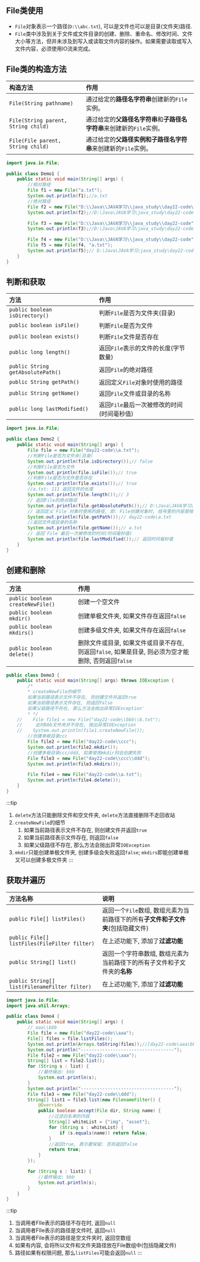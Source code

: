 ## File类使用

- `File`对象表示一个路径(`D:\\abc.txt`), 可以是文件也可以是目录(文件夹)路径.
- `File`类中涉及到关于文件或文件目录的创建、删除、重命名、修改时间、文件大小等方法，但并未涉及到写入或读取文件内容的操作。如果需要读取或写入文件内容，必须使用IO流来完成。

## File类的构造方法

| 构造方法                            | 作用                                                                   |
| :---------------------------------- | :--------------------------------------------------------------------- |
| `File(String pathname)`             | 通过给定的**路径名字符串**创建新的`File`实例。                         |
| `File(String parent, String child)` | 通过给定的**父路径名字符串**和**子路径名字符串**来创建新的`File`实例。 |
| `File(File parent, String child)`   | 通过给定的**父路径实例和子路径名字符串**来创建新的`File`实例。         |

```java
import java.io.File;

public class Demo1 {
    public static void main(String[] args) {
        //相对路径
        File f1 = new File("a.txt");
        System.out.println(f1);//a.txt
        //绝对路径
        File f2 = new File("D:\\Java\\JAVA学习\\java_study\\day22-code\\a.txt");
        System.out.println(f2);//D:\Java\JAVA学习\java_study\day22-code\a.txt

        File f3 = new File("D:\\Java\\JAVA学习\\java_study\\day22-code", "a.txt");
        System.out.println(f3);//D:\Java\JAVA学习\java_study\day22-code\a.txt

        File f4 = new File("D:\\Java\\JAVA学习\\java_study\\day22-code");
        File f5 = new File(f4, "a.txt");
        System.out.println(f5);// D:\Java\JAVA学习\java_study\day22-code\a.txt
    }
}
```

## 判断和获取

| 方法                              | 作用                                       |
| :-------------------------------- | :----------------------------------------- |
| `public boolean isDirectory()`    | 判断`File`是否为文件夹(目录)               |
| `public boolean isFile()`         | 判断`File`是否为文件                       |
| `public boolean exists()`         | 判断`File`文件是否存在                     |
| `public long length()`            | 返回`File`表示的文件的长度(字节数量)       |
| `public String getAbsolutePath()` | 返回`File`的绝对路径                       |
| `public String getPath()`         | 返回定义`File`对象时使用的路径             |
| `public String getName()`         | 返回`File`文件或目录的名称                 |
| `public long lastModified()`      | 返回`File`最后一次被修改的时间(时间毫秒值) |

```java
import java.io.File;

public class Demo2 {
    public static void main(String[] args) {
        File file = new File("day22-code\\a.txt");
        //判断File是否为文件夹(目录)
        System.out.println(file.isDirectory());// false
        //判断File是否为文件
        System.out.println(file.isFile());// true
        //判断File是否为文件是否存在
        System.out.println(file.exists());// true
        //a.txt: 111 返回文件的长度
        System.out.println(file.length());// 3
        // 返回File的绝对路径
        System.out.println(file.getAbsolutePath());// D:\Java\JAVA学习\java_study\day22-code\a.txt
        // 返回定义`File`对象时使用的路径, 即: File创建对象时, 括号里的内容是啥, 这里就返回啥
        System.out.println(file.getPath());// day22-code\a.txt
        //返回文件或目录的名称
        System.out.println(file.getName());// a.txt
        // 返回`File`最后一次被修改的时间(时间毫秒值)
        System.out.println(file.lastModified());// 返回时间毫秒值
    }
}
```

## 创建和删除

| 方法                             | 作用                                                                                                 |
| :------------------------------- | :--------------------------------------------------------------------------------------------------- |
| `public boolean createNewFile()` | 创建一个空文件                                                                                       |
| `public boolean mkdir()`         | 创建单极文件夹, 如果文件存在返回`false`                                                              |
| `public boolean mkdirs()`        | 创建多级文件夹, 如果文件存在返回`false`                                                              |
| `public boolean delete()`        | 删除文件或目录, 如果文件或目录不存在, 则返回`false`, 如果是目录, 则必须为空才能删除, 否则返回`false` |

```java
public class Demo3 {
    public static void main(String[] args) throws IOException {
        /*
        * createNewFile的细节
        如果当前路径表示文件不存在, 则创建文件并返回true
        如果当前路径表示文件存在, 则返回false
        如果父级路径不存在, 那么方法会抛出异常IOException'
        * */
    //    File file1 = new File("day22-code\\bbb\\b.txt");
    //     此时bbb文件夹并不存在, 抛出异常IOException
    //    System.out.println(file1.createNewFile());
        //创建单极目录ccc
        File file2 = new File("day22-code\\ccc");
        System.out.println(file2.mkdir());
        //创建多极目录ccc/ddd, 如果使用mkdir则会创建失败
        File file3 = new File("day22-code\\ccc\\ddd");
        System.out.println(file3.mkdirs());

        File file4 = new File("day22-code\\a.txt");
        System.out.println(file4.delete());
    }
}
```

:::tip
1. `delete`方法只能删除文件和空文件夹, `delete`方法直接删除不走回收站
2. `createNewFile`的细节
   1. 如果当前路径表示文件不存在, 则创建文件并返回`true`
   2. 如果当前路径表示文件存在, 则返回`false`
   3. 如果父级路径不存在, 那么方法会抛出异常`IOException`
3. `mkdir`只能创建单极文件夹, 创建多级会失败返回`false`; `mkdirs`即能创建单极又可以创建多极文件夹
:::

## 获取并遍历

| 方法名称                                      | 说明                                                                             |
| :-------------------------------------------- | :------------------------------------------------------------------------------- |
| `public File[] listFiles()`                   | 返回一个`File`数组, 数组元素为当前路径下的所有**子文件和子文件夹**(包括隐藏文件) |
| `public File[] listFiles(FileFilter filter)`  | 在上述功能下, 添加了**过滤功能**                                                 |
| `public String[] list()`                      | 返回一个字符串数组, 数组元素为当前路径下的所有子文件和子文件夹的**名称**         |
| `public String[] list(FilenameFilter filter)` | 在上述功能下, 添加了**过滤功能**                                                 |

```java
import java.io.File;
import java.util.Arrays;

public class Demo4 {
    public static void main(String[] args) {
        // aaa\\bbb
        File file = new File("day22-code\\aaa");
        File[] files = file.listFiles();
        System.out.println(Arrays.toString(files));//[day22-code\aaa\bbb]
        System.out.println("-----------------------------------");
        File file2 = new File("day22-code\\aaa");
        String[] list = file2.list();
        for (String s : list) {
            //最终输出: bbb
            System.out.println(s);
        }
        System.out.println("-----------------------------------");
        File file3 = new File("day22-code\\ddd");
        String[] list1 = file3.list(new FilenameFilter() {
            @Override
            public boolean accept(File dir, String name) {
                //过滤白名单的内容
                String[] whiteList = {"img", "asset"};
                for (String s : whiteList) {
                    if (s.equals(name)) return false;
                }
                //返回true, 表示要保留; 否则返回false
                return true;
            }
        });

        for (String s : list1) {
            //最终输出: bbb
            System.out.println(s);
        }
    }
}
```

:::tip
1. 当调用者FIle表示的路径不存在时, 返回`null`
2. 当调用者FIle表示的路径是文件时, 返回`null`
3. 当调用者File表示的路径是空文件夹时, 返回空数组
4. 如果有内容, 会将所以文件和文件夹路径放在File数组中(包括隐藏文件)
5. 路径如果有权限问题, 那么`listFiles`可能会返回`null`
:::